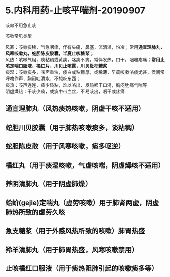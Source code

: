 # 5.内科用药-止咳平喘剂-20190907

咳嗽不用急止咳

咳嗽常见类型

风寒：咳嗽痰稀，气急咽痒，伴有头痛，鼻塞，流清涕，怕冷；常用**通宣理肺丸，风寒咳嗽丸，蛇胆陈皮胶囊，半夏止咳糖浆；**<br />风热：咳嗽气粗，痰粘稠或黄痰，咯痰不爽，常伴发热，口干，咽喉疼痛；**常用止咳定喘口服液，橘红片，川贝止咳露，川贝枇杷糖浆**<br />痰湿：咳嗽痰多，咳声重浊，痰白或粘稠厚，或稀薄，早晨咳嗽咯痰尤甚，侯间常呼噜作声，胸闷吐清水，不想吃东西；<br />痰热：咳声连连，痰少质粘，难以咯出，发热咽干口渴，胸闷肋痛气喘等<br />阴虚燥热：干咳少痰，或痰中带血丝，不易咳出，咽干或疼痛

<a name="snwAG"></a>
## 通宣理肺丸（风热痰热咳嗽，阴虚干咳不适用）


<a name="MbnJo"></a>
## 蛇胆川贝胶囊（用于肺热咳嗽痰多，谈粘稠）


<a name="61kY0"></a>
## 蛇胆陈皮散（用于风寒咳嗽，痰多呕逆）

<a name="nllSc"></a>
## 橘红丸（用于痰湿咳嗽，气虚咳喘，阴虚燥咳不适用）

<a name="rE4kl"></a>
## 养阴清肺丸（用于阴虚肺燥）

<a name="njFQi"></a>
## 蛤蚧(gejie)定喘丸（虚劳咳嗽）用于肺肾两虚，阴虚肺热所致的虚劳久咳


<a name="8ojjL"></a>
## 急支糖浆（用于外感风热所致的咳嗽）肺胃热盛


<a name="9a7ji"></a>
## 羚羊清肺丸（用于肺胃热盛，风寒咳嗽禁用）


<a name="Cpegz"></a>
## 止咳橘红口服液（用于痰热阻肺引起的咳嗽痰多等）


<a name="tqpAr"></a>
## 
